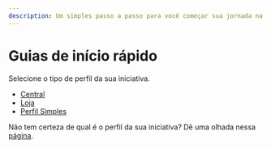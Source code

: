 ```yaml
---
description: Um simples passo a passo para você começar sua jornada na OFB
---
```


# Guias de início rápido

Selecione o tipo de perfil da sua iniciativa.

* [Central](https://app.gitbook.com/@ofn-brasil/s/guide-ofn/~/drafts/-M1agwj8wgQ-HECDEnOf/guias-de-inicio-rapido/centra-multi-produtores-guia-de-inicio-rapido/@drafts)
* [Loja](https://app.gitbook.com/@ofn-brasil/s/guide-ofn/~/drafts/-M1agwj8wgQ-HECDEnOf/guias-de-inicio-rapido/loja-de-produtor-guia-de-inicio-rapido/@drafts)
* [Perfil Simples](https://app.gitbook.com/@ofn-brasil/s/guide-ofn/~/drafts/-M1agwj8wgQ-HECDEnOf/guias-de-inicio-rapido/perfil-simples-guia-de-inicio-rapido/@drafts)

Não tem certeza de qual é o perfil da sua iniciativa? Dê uma olhada nessa [página](https://app.gitbook.com/@ofn-brasil/s/guide-ofn/~/drafts/-M1agwj8wgQ-HECDEnOf/your-quick-start-on-ofn-given-who-you-are/@drafts).

